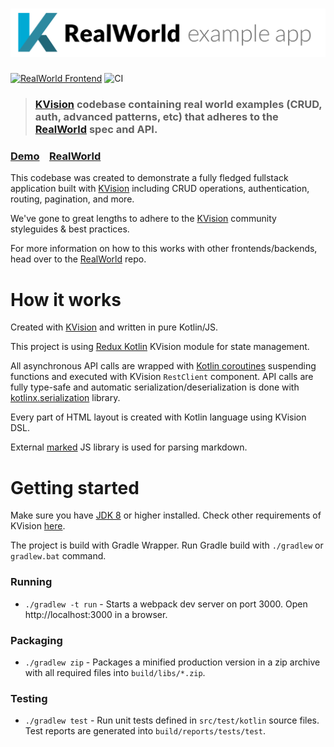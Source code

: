 # ![RealWorld Example App](kvision-logo.png)

[![RealWorld Frontend](https://img.shields.io/badge/realworld-frontend-%23783578.svg)](http://realworld.io)
![CI](https://github.com/rjaros/kvision-realworld-example-app/workflows/CI/badge.svg)

> ### [KVision](https://github.com/rjaros/kvision) codebase containing real world examples (CRUD, auth, advanced patterns, etc) that adheres to the [RealWorld](https://github.com/gothinkster/realworld) spec and API.

### [Demo](https://rjaros.github.io/kvision-realworld-example-app/)&nbsp;&nbsp;&nbsp;&nbsp;[RealWorld](https://github.com/gothinkster/realworld)

This codebase was created to demonstrate a fully fledged fullstack application built with [KVision](https://github.com/rjaros/kvision) including CRUD operations, authentication, routing, pagination, and more.

We've gone to great lengths to adhere to the [KVision](https://github.com/rjaros/kvision) community styleguides & best practices.

For more information on how to this works with other frontends/backends, head over to the [RealWorld](https://github.com/gothinkster/realworld) repo.

# How it works

Created with [KVision](https://github.com/rjaros/kvision) and written in pure Kotlin/JS.

This project is using [Redux Kotlin](https://reduxkotlin.org/) KVision module for state management.

All asynchronous API calls are wrapped with [Kotlin coroutines](https://github.com/Kotlin/kotlinx.coroutines) suspending 
functions and executed with KVision `RestClient` component. API calls are fully type-safe and automatic
serialization/deserialization is done with [kotlinx.serialization](https://github.com/Kotlin/kotlinx.serialization) library.

Every part of HTML layout is created with Kotlin language using KVision DSL.

External [marked](https://www.npmjs.com/package/marked) JS library is used for parsing markdown.

# Getting started

Make sure you have [JDK 8](https://openjdk.java.net/) or higher installed. Check other requirements of KVision [here](https://kvision.gitbook.io/kvision-guide/part-1-fundamentals/setting-up).

The project is build with Gradle Wrapper. Run Gradle build with `./gradlew` or `gradlew.bat` command.

### Running
* `./gradlew -t run` - Starts a webpack dev server on port 3000. Open http://localhost:3000 in a browser.

### Packaging
* `./gradlew zip` - Packages a minified production version in a zip archive with all required files into `build/libs/*.zip`.

### Testing
* `./gradlew test` - Run unit tests defined in `src/test/kotlin` source files. Test reports are generated into `build/reports/tests/test`.
